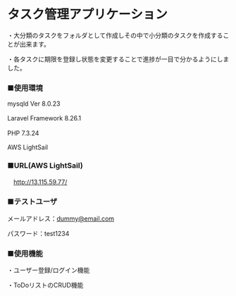 # タスク管理アプリケーション
 ・大分類のタスクをフォルダとして作成しその中で小分類のタスクを作成することが出来ます。
 
 ・各タスクに期限を登録し状態を変更することで進捗が一目で分かるようにしました。


### ■使用環境
 mysqld  Ver 8.0.23
 
 Laravel Framework 8.26.1
　
 
 PHP 7.3.24
　
 
 AWS LightSail

### ■URL(AWS LightSail)
　http://13.115.59.77/

### ■テストユーザ
  メールアドレス：dummy@email.com
  
  パスワード：test1234

### ■使用機能
  ・ユーザー登録/ログイン機能
 
  ・ToDoリストのCRUD機能
